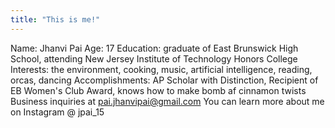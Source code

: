 ```yaml
---
title: "This is me!"
---
```


Name: Jhanvi Pai
Age: 17
Education: graduate of East Brunswick High School, attending New Jersey Institute of Technology Honors College
Interests: the environment, cooking, music, artificial intelligence, reading, orcas, dancing
Accomplishments: AP Scholar with Distinction, Recipient of EB Women's Club Award, knows how to make bomb af cinnamon twists
Business inquiries at pai.jhanvipai@gmail.com
You can learn more about me on Instagram @ jpai_15
